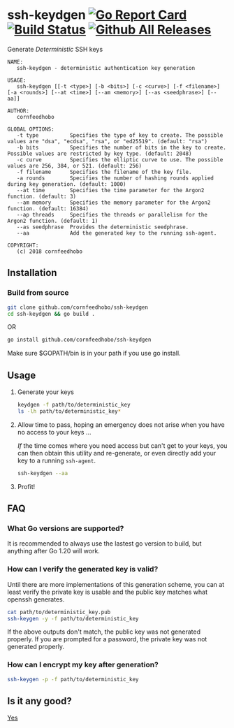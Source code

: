 ssh-keydgen [![Go Report Card](https://goreportcard.com/badge/github.com/cornfeedhobo/ssh-keydgen)](https://goreportcard.com/report/github.com/cornfeedhobo/ssh-keydgen) [![Build Status](https://travis-ci.org/cornfeedhobo/ssh-keydgen.svg?branch=master)](https://travis-ci.org/cornfeedhobo/ssh-keydgen) [![Github All Releases](https://img.shields.io/github/downloads/cornfeedhobo/ssh-keydgen/total.svg)](https://github.com/cornfeedhobo/ssh-keydgen/releases)
===========

Generate _Deterministic_ SSH keys

```text
NAME:
   ssh-keydgen - deterministic authentication key generation

USAGE:
   ssh-keydgen [[-t <type>] [-b <bits>] [-c <curve>] [-f <filename>] [-a <rounds>] [--at <time>] [--am <memory>] [--as <seedphrase>] [--aa]]

AUTHOR:
   cornfeedhobo

GLOBAL OPTIONS:
   -t type          Specifies the type of key to create. The possible values are "dsa", "ecdsa", "rsa", or "ed25519". (default: "rsa")
   -b bits          Specifies the number of bits in the key to create. Possible values are restricted by key type. (default: 2048)
   -c curve         Specifies the elliptic curve to use. The possible values are 256, 384, or 521. (default: 256)
   -f filename      Specifies the filename of the key file.
   -a rounds        Specifies the number of hashing rounds applied during key generation. (default: 1000)
   --at time        Specifies the time parameter for the Argon2 function. (default: 3)
   --am memory      Specifies the memory parameter for the Argon2 function. (default: 16384)
   --ap threads     Specifies the threads or parallelism for the Argon2 function. (default: 1)
   --as seedphrase  Provides the deterministic seedphrase.
   --aa             Add the generated key to the running ssh-agent.

COPYRIGHT:
   (c) 2018 cornfeedhobo
```

## Installation

### Build from source
```sh
git clone github.com/cornfeedhobo/ssh-keydgen
cd ssh-keydgen && go build .
```
OR

```sh
go install github.com/cornfeedhobo/ssh-keydgen
```

Make sure $GOPATH/bin is in your path if you use go install.

## Usage

1) Generate your keys

   ```bash
   keydgen -f path/to/deterministic_key
   ls -lh path/to/deterministic_key*
   ```

2) Allow time to pass, hoping an emergency does not arise when you have no access to your keys ...

   _If_ the time comes where you need access but can't get to your keys, you can then obtain this
   utility and re-generate, or even directly add your key to a running `ssh-agent`.

   ```bash
   ssh-keydgen --aa
   ```

3) Profit!



## FAQ

### What Go versions are supported?

It is recommended to always use the lastest go version to build, but anything after Go 1.20 will work.


### How can I verify the generated key is valid?

Until there are more implementations of this generation scheme, you can
at least verify the private key is usable and the public key matches what
openssh generates.

```bash
cat path/to/deterministic_key.pub
ssh-keygen -y -f path/to/deterministic_key
```

If the above outputs don't match, the public key was not generated properly.
If you are prompted for a password, the private key was not generated properly.


### How can I encrypt my key after generation?

```bash
ssh-keygen -p -f path/to/deterministic_key
```



## Is it any good?

[Yes](http://news.ycombinator.com/item?id=3067434)
